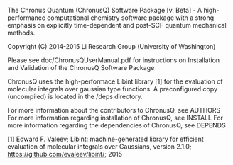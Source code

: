 The Chronus Quantum (ChronusQ) Software Package [v. Beta] - A high-performance
computational chemistry software package with a strong emphasis on explicitly
time-dependent and post-SCF quantum mechanical methods.

Copyright (C) 2014-2015 Li Research Group (University of Washington)

Please see doc/ChronusQUserManual.pdf for instructions on Installation
and Validation of the ChronusQ Software Package

ChronusQ uses the high-performace Libint library [1] for the evaluation of 
molecular integrals over gaussian type functions. A preconfigured copy
(uncompiled) is located in the /deps directory.

For more information about the contributors to ChronusQ, see AUTHORS
For more information regarding installation of ChronusQ, see INSTALL
For more information regarding the dependencies of ChronusQ, see DEPENDS

[1] Edward F. Valeev; Libint: machine-generated library for efficient evaluation
      of molecular integrals over Gaussians, version 2.1.0;
      https://github.com/evaleev/libint/; 2015
